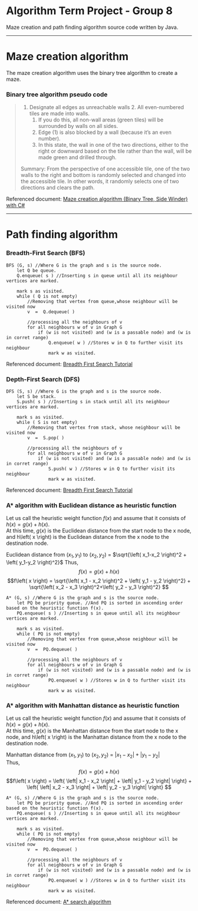 # Algorithm Term Project - Group 8
Maze creation and path finding algorithm source code written by Java.

<hr>

# Maze creation algorithm
The maze creation algorithm uses the binary tree algorithm to create a maze.

### Binary tree  algorithm pseudo code
> 1. Designate all edges as unreachable walls
>    2. All even-numbered tiles are made into walls.
>       1. If you do this, all non-wall areas (green tiles) will be surrounded by walls on all sides.
>       2. Edge (1) is also blocked by a wall (because it’s an even number).
>    3. In this state, the wall in one of the two directions, either to the right or downward based on the tile rather than the wall, will be made green and drilled through.
>
> Summary: From the perspective of one accessible tile, one of the two walls to the right and bottom is randomly selected and changed into the accessible tile. In other words, it randomly selects one of two directions and clears the path.

Referenced document: [Maze creation algorithm (Binary Tree, Side Winder) with C#](https://ansohxxn.github.io/algorithm%20lesson%202/chapter3-2/)
<hr>

# Path finding algorithm

### Breadth-First Search (BFS)
````
BFS (G, s) //Where G is the graph and s is the source node.
    let Q be queue.
    Q.enqueue( s ) //Inserting s in queue until all its neighbour vertices are marked.

    mark s as visited.
    while ( Q is not empty)
        //Removing that vertex from queue,whose neighbour will be visited now
        v  =  Q.dequeue( )

        //processing all the neighbours of v  
        for all neighbours w of v in Graph G
            if (w is not visited) and (w is a passable node) and (w is in corret range)
                Q.enqueue( w ) //Stores w in Q to further visit its neighbour
                mark w as visited.
````

Referenced document: [Breadth First Search Tutorial](https://www.hackerearth.com/practice/algorithms/graphs/breadth-first-search/tutorial/)

### Depth-First Search (DFS)
````
DFS (S, s) //Where G is the graph and s is the source node.
    let S be stack.
    S.push( s ) //Inserting s in stack until all its neighbour vertices are marked.

    mark s as visited.
    while ( S is not empty)
        //Removing that vertex from stack, whose neighbour will be visited now
        v  =  S.pop( )

        //processing all the neighbours of v  
        for all neighbours w of v in Graph G
            if (w is not visited) and (w is a passable node) and (w is in corret range)
                S.push( w ) //Stores w in Q to further visit its neighbour
                mark w as visited.
````

Referenced document: [Breadth First Search Tutorial](https://www.hackerearth.com/practice/algorithms/graphs/breadth-first-search/tutorial/)

### A* algorithm with Euclidean distance as heuristic function

Let us call the heuristic weight function $f(x)$ and assume that it consists of $h\left( x \right) = g\left( x \right) + h\left( x \right)$. <br>
At this time, $g\left( x \right)$ is the Euclidean distance from the start node to the x node, and h\left( x \right) is the Euclidean distance from the x node to the destination node.

Euclidean distance from $\left( x_1, y_1 \right)$ to $\left( x_2, y_2 \right)$ = $\sqrt{\left( x_1-x_2 \right)^2 + \left( y_1-y_2 \right)^2}$
Thus, $$ f\left( x \right) = g\left( x \right) + h\left( x \right) $$
$$f\left( x \right) = \sqrt{\left( x_1 - x_2 \right)^2 + \left( y_1 - y_2 \right)^2} + \sqrt{\left( x_2 - x_3 \right)^2+\left( y_2 - y_3 \right)^2} $$

````
A* (G, s) //Where G is the graph and s is the source node.
    let PQ be priority queue. //And PQ is sorted in ascending order based on the heuristic function f(x).
    PQ.enqueue( s ) //Inserting s in queue until all its neighbour vertices are marked.

    mark s as visited.
    while ( PQ is not empty)
        //Removing that vertex from queue,whose neighbour will be visited now
        v  =  PQ.dequeue( )

        //processing all the neighbours of v  
        for all neighbours w of v in Graph G
            if (w is not visited) and (w is a passable node) and (w is in corret range)
                PQ.enqueue( w ) //Stores w in Q to further visit its neighbour
                mark w as visited.
````

### A* algorithm with Manhattan distance as heuristic function

Let us call the heuristic weight function $f(x)$ and assume that it consists of $h\left( x \right) = g\left( x \right) + h\left( x \right)$. <br>
At this time, $g\left( x \right)$ is the Manhattan distance from the start node to the x node, and h\left( x \right) is the Manhattan distance from the x node to the destination node.

Manhattan distance from $\left( x_1, y_1 \right)$ to $\left( x_2, y_2 \right)$ = $\left| x_1 - x_2 \right| + \left| y_1 - y_2 \right|$ <br>
Thus, $$f\left( x \right) = g\left( x \right) + h\left( x \right)$$
$$f\left( x \right) = \left{ \left| x_1 - x_2 \right| + \left| y_1 - y_2 \right| \right} + \left{ \left| x_2 - x_3 \right| + \left| y_2 - y_3 \right| \right} $$


````
A* (G, s) //Where G is the graph and s is the source node.
    let PQ be priority queue. //And PQ is sorted in ascending order based on the heuristic function f(x).
    PQ.enqueue( s ) //Inserting s in queue until all its neighbour vertices are marked.

    mark s as visited.
    while ( PQ is not empty)
        //Removing that vertex from queue,whose neighbour will be visited now
        v  =  PQ.dequeue( )

        //processing all the neighbours of v  
        for all neighbours w of v in Graph G
            if (w is not visited) and (w is a passable node) and (w is in corret range)
                PQ.enqueue( w ) //Stores w in Q to further visit its neighbour
                mark w as visited.
````

Referenced document: [A* search algorithm](https://en.wikipedia.org/wiki/A*_search_algorithm)
